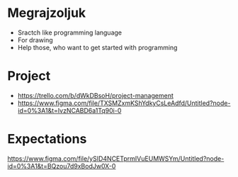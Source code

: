 # Megrajzoljuk
- Sractch like programming language
- For drawing
- Help those, who want to get started with programming

# Project
- https://trello.com/b/dWkDBsoH/project-management
- https://www.figma.com/file/TXSMZxmKShYdkyCsLeAdfd/Untitled?node-id=0%3A1&t=IvzNCABD6a1Tq90i-0

# Expectations
https://www.figma.com/file/ySID4NCETprmIVuEUMWSYm/Untitled?node-id=0%3A1&t=BQzou7d9xBodJw0X-0
